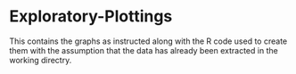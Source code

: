 # Exploratory-Plottings
This contains the graphs as instructed along with the R code used to create them with the assumption that the data has already been extracted in the working directry.
